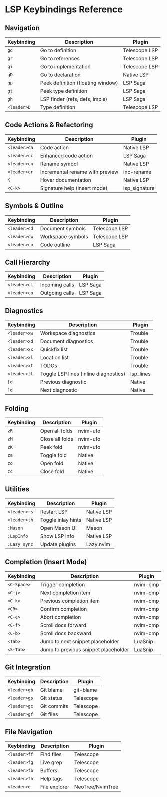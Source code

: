 # LSP Keybindings Reference

## Navigation
| Keybinding | Description | Plugin |
|------------|-------------|--------|
| `gd` | Go to definition | Telescope LSP |
| `gr` | Go to references | Telescope LSP |
| `gi` | Go to implementation | Telescope LSP |
| `gD` | Go to declaration | Native LSP |
| `gp` | Peek definition (floating window) | LSP Saga |
| `gt` | Peek type definition | LSP Saga |
| `gh` | LSP finder (refs, defs, impls) | LSP Saga |
| `<leader>D` | Type definition | Telescope LSP |

## Code Actions & Refactoring
| Keybinding | Description | Plugin |
|------------|-------------|--------|
| `<leader>ca` | Code action | Native LSP |
| `<leader>cc` | Enhanced code action | LSP Saga |
| `<leader>cn` | Rename symbol | Native LSP |
| `<leader>cr` | Incremental rename with preview | inc-rename |
| `K` | Hover documentation | Native LSP |
| `<C-k>` | Signature help (insert mode) | lsp_signature |

## Symbols & Outline
| Keybinding | Description | Plugin |
|------------|-------------|--------|
| `<leader>cd` | Document symbols | Telescope LSP |
| `<leader>cw` | Workspace symbols | Telescope LSP |
| `<leader>co` | Code outline | LSP Saga |

## Call Hierarchy
| Keybinding | Description | Plugin |
|------------|-------------|--------|
| `<leader>ci` | Incoming calls | LSP Saga |
| `<leader>co` | Outgoing calls | LSP Saga |

## Diagnostics
| Keybinding | Description | Plugin |
|------------|-------------|--------|
| `<leader>xw` | Workspace diagnostics | Trouble |
| `<leader>xd` | Document diagnostics | Trouble |
| `<leader>xx` | Quickfix list | Trouble |
| `<leader>xl` | Location list | Trouble |
| `<leader>xt` | TODOs | Trouble |
| `<leader>tl` | Toggle LSP lines (inline diagnostics) | lsp_lines |
| `[d` | Previous diagnostic | Native |
| `]d` | Next diagnostic | Native |

## Folding
| Keybinding | Description | Plugin |
|------------|-------------|--------|
| `zR` | Open all folds | nvim-ufo |
| `zM` | Close all folds | nvim-ufo |
| `zK` | Peek fold | nvim-ufo |
| `za` | Toggle fold | Native |
| `zo` | Open fold | Native |
| `zc` | Close fold | Native |

## Utilities
| Keybinding | Description | Plugin |
|------------|-------------|--------|
| `<leader>rs` | Restart LSP | Native LSP |
| `<leader>th` | Toggle inlay hints | Native LSP |
| `:Mason` | Open Mason UI | Mason |
| `:LspInfo` | Show LSP info | Native LSP |
| `:Lazy sync` | Update plugins | Lazy.nvim |

## Completion (Insert Mode)
| Keybinding | Description | Plugin |
|------------|-------------|--------|
| `<C-Space>` | Trigger completion | nvim-cmp |
| `<C-j>` | Next completion item | nvim-cmp |
| `<C-k>` | Previous completion item | nvim-cmp |
| `<CR>` | Confirm completion | nvim-cmp |
| `<C-e>` | Abort completion | nvim-cmp |
| `<C-f>` | Scroll docs forward | nvim-cmp |
| `<C-b>` | Scroll docs backward | nvim-cmp |
| `<Tab>` | Jump to next snippet placeholder | LuaSnip |
| `<S-Tab>` | Jump to previous snippet placeholder | LuaSnip |

## Git Integration
| Keybinding | Description | Plugin |
|------------|-------------|--------|
| `<leader>gb` | Git blame | git-blame |
| `<leader>gs` | Git status | Telescope |
| `<leader>gc` | Git commits | Telescope |
| `<leader>gf` | Git files | Telescope |

## File Navigation
| Keybinding | Description | Plugin |
|------------|-------------|--------|
| `<leader>ff` | Find files | Telescope |
| `<leader>fg` | Live grep | Telescope |
| `<leader>fb` | Buffers | Telescope |
| `<leader>fh` | Help tags | Telescope |
| `<leader>e` | File explorer | NeoTree/NvimTree |